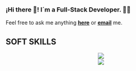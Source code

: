 ###  ¡Hi there 👋! I´m a Full-Stack Developer. 👩‍💻  <br>
Feel free to ask me anything <a href="https://github.com/SORAYARG/Sorayarg/issues/new"><b>here</b></a> or <a href="mailto:sorayarg25@gmail.com"><b>email</b></a> me.

## SOFT SKILLS

 <p align="center">
  <a href="https://skillicons.dev">
    <img src="https://skillicons.dev/icons?i=html,css,js,react,nodejs,postgres,express,mongodb" />
    <br/>
    <img src="https://skillicons.dev/icons?i=sass,docker,git,figma,bootstrap,mui" />
  </a>
</p>
